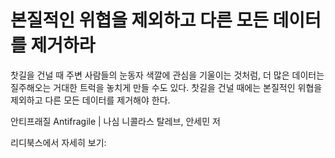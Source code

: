 # 본질적인 위협을 제외하고 다른 모든 데이터를 제거하라
 찻길을 건널 때 주변 사람들의 눈동자 색깔에 관심을 기울이는 것처럼, 더 많은 데이터는 질주해오는 거대한 트럭을 놓치게 만들 수도 있다. 찻길을 건널 때에는 본질적인 위협을 제외하고 다른 모든 데이터를 제거해야 한다.

안티프래질 Antifragile | 나심 니콜라스 탈레브, 안세민 저

리디북스에서 자세히 보기: